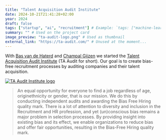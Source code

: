 ```yaml
---
title: "Talent Acquisition Audit Institute"
date: 2024-10-21T21:41:28+02:00
year: 2024
draft: false
tags: ["startup", "ai", "recruitment"] # Example: `tags: ["machine-learning", "deep-learning"]`
summary: "" # Used on the project card
image_preview: "ta-audit-logo.png" # Used as thumbnail
external_link: "https://ta-audit.com/" # Unused at the moment...
---
```


With [Bas van de Haterd](https://vandehaterd.nl/en/) and [Champal Gijzen](https://nl.linkedin.com/in/champalgijzen) we started the [Talent Acquisition Audit Institute](https://ta-audit.com) (TA Audit for short). Our goal is to create bias-free recruitment processes by auditing companies and their talent acquisition. 

[![TA Audit Institute logo](/img/ta-audit-logo.png)](https://ta-audit.com)

>   An equal opportunity for everyone to find a job regardless of age, originethnicity or gender, that is our mission. We do this by conducting independent audits and awarding the Bias Free Hiring quality mark.
    There is a lot of attention to diversity and inclusion in the Recruitment and HR profession, and yet (un)conscious bias remains a major problem in selection processes. By providing insight into existing bias and its effect, we enable organizations to reduce bias and offer fair opportunities, resulting in the Bias-Free Hiring quality mark.


